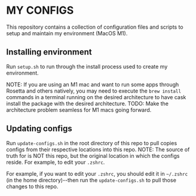 # MY CONFIGS

This repository contains a collection of configuration files and scripts to setup and maintain my environment (MacOS M1).

## Installing environment

Run `setup.sh` to run through the install process used to create my environment.

NOTE: If you are using an M1 mac and want to run some apps through Rosetta and others natively, you may need to execute
the `brew install` commands in a terminal running on the desired architecture to have cask install the package with the desired architecture.
TODO: Make the architecture problem seamless for M1 macs going forward.

## Updating configs

Run `update-configs.sh` in the root directory of this repo to pull copies configs from their respective locations into this repo.  NOTE: The source of truth for is NOT this repo, but the original location in which the configs reside. For example, to edit your `.zshrc`.

For example, if you want to edit your `.zshrc`, you should edit it in `~/.zshrc` (in the home directory)--then run the `update-configs.sh` to pull those changes to this repo.


